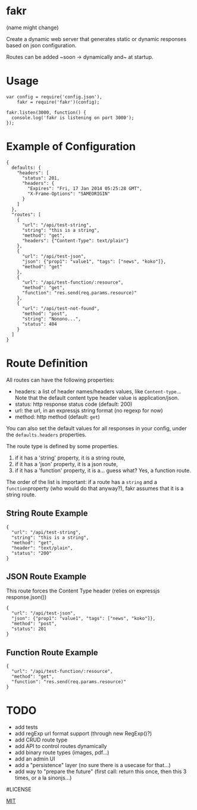 # fakr

(name might change)

Create a dynamic web server that generates static or dynamic responses based on json configuration.

Routes can be added ~soon -> dynamically and~ at startup.

# Usage

```
var config = require('config.json'),
    fakr = require('fakr')(config);

fakr.listen(3000, function() {
  console.log('fakr is listening on port 3000');
});

```

# Example of Configuration 

```
{
  defaults: {
    "headers": [
      "status": 201,
      "headers": {
        "Expires": "Fri, 17 Jan 2014 05:25:28 GMT",
        "X-Frame-Options": "SAMEORIGIN" 
      }
    ]
  },
  "routes": [
    {
      "url": "/api/test-string",
      "string": "this is a string",
      "method": "get",
      "headers": {"Content-Type": text/plain"}
    },
    {
      "url": "/api/test-json",
      "json": {"prop1": "value1", "tags": ["news", "koko"]},
      "method": "get"
    },
    {
      "url": "/api/test-function/:resource",
      "method": "get",
      "function": "res.send(req.params.resource)"
    },
    {
      "url": "/api/test-not-found",
      "method": "post",
      "string": "Nonono...",
      "status": 404
    }
  ]
}
```

# Route Definition

All routes can have the following properties:

* headers: a list of header names/headers values, like `Content-type`...
Note that the default content type header value is application/json.
* status: http response status code (default: 200)
* url: the url, in an expressjs string format (no regexp for now)
* method: http method (default: `get`)

You can also set the default values for all responses in your config,
under the `defaults.headers` properties.

The route type is defined by some properties. 

1. if it has a 'string' property, it is a string route,
2. if it has a 'json' property, it is a json route,
3. if it has a 'function' property, it is a... guess what?
Yes, a function route.

The order of the list is important: if a route has a `string` and a `function`property
(who would do that anyway?), fakr assumes that it is a string route.

## String Route Example

```
{
  "url": "/api/test-string",
  "string": "this is a string",
  "method": "get",
  "header": "text/plain",
  "status": "200"
}
```

## JSON Route Example

This route forces the Content Type header (relies on expressjs response.json())
```
{
  "url": "/api/test-json",
  "json": {"prop1": "value1", "tags": ["news", "koko"]},
  "method": "post",
  "status": 201
}
```

## Function Route Example

```
{
  "url": "/api/test-function/:resource",
  "method": "get",
  "function": "res.send(req.params.resource)"
}
```

# TODO

* add tests
* add regExp url format support (through new RegExp()?)
* add CRUD route type
* add API to control routes dynamically
* add binary route types (images, pdf...)
* add an admin UI
* add a "persistence" layer (no sure there is a usecase for that...)
* add way to "prepare the future" (first call: return this once, then this 3 times, or a la sinonjs...)

#LICENSE

[MIT](./LICENSE.txt)
